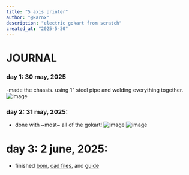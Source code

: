 ```yaml
---
title: "5 axis printer"
author: "@karnx"
description: "electric gokart from scratch"
created_at: "2025-5-30"
---
```


#  JOURNAL
### day 1: 30 may, 2025
-made the chassis. using 1" steel pipe and welding everything together.
![image](https://github.com/user-attachments/assets/3de01fb1-e3fc-4c86-8962-4fa5a68be1ab)



### day 2: 31 may, 2025:
- done with ~most~ all of the gokart!
![image](https://github.com/user-attachments/assets/be838914-edb7-4eaa-ade6-e936a6b1f9f5)
![image](https://github.com/user-attachments/assets/1d949fb3-3a6f-483b-829c-a822af19efad)

# day 3: 2 june, 2025:
- finished [bom](https://docs.google.com/spreadsheets/d/1LPSlbtKpX_TeVwNVUrJRe5h6A8NwFC940OG_mSA_TPQ/edit?usp=sharing), [cad files](https://a360.co/43lIhdm), and [guide](https://docs.google.com/presentation/d/1KLbMqiQlSO5LmJ1qEjIzW0HaYhiOfqkQMV1bJqHJmUQ/edit?usp=sharing)
